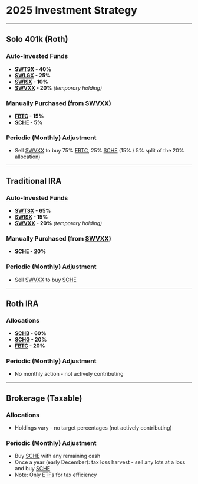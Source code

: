 # 2025 Investment Strategy

---
## Solo 401k (Roth)

### Auto-Invested Funds
- **[<span title="Schwab Total Stock Market Index Fund">SWTSX</span>](https://www.schwabassetmanagement.com/products/swtsx) - 40%**
- **[<span title="Schwab U.S. Large-Cap Growth Index Fund">SWLGX</span>](https://www.schwabassetmanagement.com/products/swlgx) - 25%**
- **[<span title="Schwab International Index Fund">SWISX</span>](https://www.schwabassetmanagement.com/products/swisx) - 10%**
- **[<span title="Schwab Prime Advantage Money Fund">SWVXX</span>](https://www.schwabassetmanagement.com/products/swvxx) - 20%** *(temporary holding)*

### Manually Purchased (from [<span title="Schwab Prime Advantage Money Fund">SWVXX</span>](https://www.schwabassetmanagement.com/products/swvxx))
- **[<span title="Fidelity Wise Origin Bitcoin Fund">FBTC</span>](https://www.fidelity.com/etfs/crypto-funds) - 15%**
- **[<span title="Schwab Emerging Markets Equity ETF">SCHE</span>](https://www.schwabassetmanagement.com/products/sche) - 5%**

### Periodic (Monthly) Adjustment
- Sell [<span title="Schwab Prime Advantage Money Fund">SWVXX</span>](https://www.schwabassetmanagement.com/products/swvxx) to buy 75% [<span title="Fidelity Wise Origin Bitcoin Fund">FBTC</span>](https://www.fidelity.com/etfs/crypto-funds), 25% [<span title="Schwab Emerging Markets Equity ETF">SCHE</span>](https://www.schwabassetmanagement.com/products/sche) (15% / 5% split of the 20% allocation)

---
## Traditional IRA

### Auto-Invested Funds
- **[<span title="Schwab Total Stock Market Index Fund">SWTSX</span>](https://www.schwabassetmanagement.com/products/swtsx) - 65%**
- **[<span title="Schwab International Index Fund">SWISX</span>](https://www.schwabassetmanagement.com/products/swisx) - 15%**
- **[<span title="Schwab Prime Advantage Money Fund">SWVXX</span>](https://www.schwabassetmanagement.com/products/swvxx) - 20%** *(temporary holding)*

### Manually Purchased (from [<span title="Schwab Prime Advantage Money Fund">SWVXX</span>](https://www.schwabassetmanagement.com/products/swvxx))
- **[<span title="Schwab Emerging Markets Equity ETF">SCHE</span>](https://www.schwabassetmanagement.com/products/sche) - 20%**

### Periodic (Monthly) Adjustment
- Sell [<span title="Schwab Prime Advantage Money Fund">SWVXX</span>](https://www.schwabassetmanagement.com/products/swvxx) to buy [<span title="Schwab Emerging Markets Equity ETF">SCHE</span>](https://www.schwabassetmanagement.com/products/sche)

---
## Roth IRA

### Allocations
- **[<span title="Schwab U.S. Broad Market ETF">SCHB</span>](https://www.schwabassetmanagement.com/products/schb) - 60%**
- **[<span title="Schwab U.S. Large-Cap Growth ETF">SCHG</span>](https://www.schwabassetmanagement.com/products/schg) - 20%**
- **[<span title="Fidelity Wise Origin Bitcoin Fund">FBTC</span>](https://www.fidelity.com/etfs/crypto-funds) - 20%**

### Periodic (Monthly) Adjustment
- No monthly action - not actively contributing

---
## Brokerage (Taxable)

### Allocations
- Holdings vary - no target percentages (not actively contributing)

### Periodic (Monthly) Adjustment
- Buy [<span title="Schwab Emerging Markets Equity ETF">SCHE</span>](https://www.schwabassetmanagement.com/products/sche) with any remaining cash
- Once a year (early December): tax loss harvest - sell any lots at a loss and buy [<span title="Schwab Emerging Markets Equity ETF">SCHE</span>](https://www.schwabassetmanagement.com/products/sche)
- Note: Only [ETFs](https://en.wikipedia.org/wiki/Exchange-traded_fund) for tax efficiency